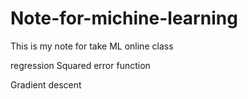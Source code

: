# Note-for-michine-learning
This is my note for take ML online class

regression
Squared error function

Gradient descent
